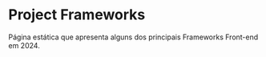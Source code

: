 # Project Frameworks

Página estática que apresenta alguns dos principais Frameworks Front-end em 2024.
